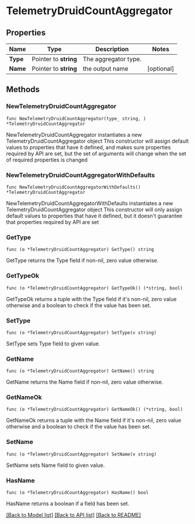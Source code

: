 # TelemetryDruidCountAggregator

## Properties

Name | Type | Description | Notes
------------ | ------------- | ------------- | -------------
**Type** | Pointer to **string** | The aggregator type. | 
**Name** | Pointer to **string** | the output name | [optional] 

## Methods

### NewTelemetryDruidCountAggregator

`func NewTelemetryDruidCountAggregator(type_ string, ) *TelemetryDruidCountAggregator`

NewTelemetryDruidCountAggregator instantiates a new TelemetryDruidCountAggregator object
This constructor will assign default values to properties that have it defined,
and makes sure properties required by API are set, but the set of arguments
will change when the set of required properties is changed

### NewTelemetryDruidCountAggregatorWithDefaults

`func NewTelemetryDruidCountAggregatorWithDefaults() *TelemetryDruidCountAggregator`

NewTelemetryDruidCountAggregatorWithDefaults instantiates a new TelemetryDruidCountAggregator object
This constructor will only assign default values to properties that have it defined,
but it doesn't guarantee that properties required by API are set

### GetType

`func (o *TelemetryDruidCountAggregator) GetType() string`

GetType returns the Type field if non-nil, zero value otherwise.

### GetTypeOk

`func (o *TelemetryDruidCountAggregator) GetTypeOk() (*string, bool)`

GetTypeOk returns a tuple with the Type field if it's non-nil, zero value otherwise
and a boolean to check if the value has been set.

### SetType

`func (o *TelemetryDruidCountAggregator) SetType(v string)`

SetType sets Type field to given value.


### GetName

`func (o *TelemetryDruidCountAggregator) GetName() string`

GetName returns the Name field if non-nil, zero value otherwise.

### GetNameOk

`func (o *TelemetryDruidCountAggregator) GetNameOk() (*string, bool)`

GetNameOk returns a tuple with the Name field if it's non-nil, zero value otherwise
and a boolean to check if the value has been set.

### SetName

`func (o *TelemetryDruidCountAggregator) SetName(v string)`

SetName sets Name field to given value.

### HasName

`func (o *TelemetryDruidCountAggregator) HasName() bool`

HasName returns a boolean if a field has been set.


[[Back to Model list]](../README.md#documentation-for-models) [[Back to API list]](../README.md#documentation-for-api-endpoints) [[Back to README]](../README.md)


